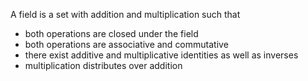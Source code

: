 A field is a set with addition and multiplication such that

- both operations are closed under the field
- both operations are associative and commutative
- there exist additive and multiplicative identities as well as inverses
- multiplication distributes over addition

